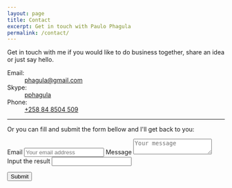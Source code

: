 ```yaml
---
layout: page
title: Contact
excerpt: Get in touch with Paulo Phagula
permalink: /contact/
---
```

<p>
Get in touch with me if you would like to do business together, share an idea or just say hello.
</p>
<div class="project">
    <dl>
        <dt>Email:</dt> <dd><a href="mailto:pphagula@gmail.com" title="Drop me an email">phagula@gmail.com</a></dd>
        <dt>Skype:</dt> <dd><a href="skype:pphagula?add">pphagula</a></dd>
        <dt>Phone:</dt> <dd><a href="tel:+258848504509">+258 84 8504 509</a></dd>
    </dl>
</div>
<hr/>
<p>
Or you can fill and submit the form bellow and I'll get back to you:
</p>
<p class="alert alert-success hidden" id="contact-form-msg"></p>
<form action="" method="POST" id="contact-form">
    <input type="text" name="_gotcha" style="display:none" />
    <label>Email</label>
    <input type="email" id="user_email" name="_replyto" placeholder="Your email address">
    <label>Message</label>
    <textarea placeholder="Your message" id="user_message" name="user_message"></textarea><br />
    <label>Input the result</label>
    <input type="text" id="human-check" name="human-check" placeholder=""><br />
    <input type="hidden" id="human-check-2" name="human-check-2">
    <p class="alert alert-success hidden" id="contact-form-msg"></p>
    <button type="submit" class="button">Submit</button>
</form>

